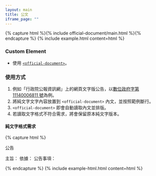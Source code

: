 ```yaml
---
layout: main
title: 公文
iframe_page: ""
---
```


{% capture html %}{% include official-document/main.html %}{% endcapture %}
{% 
  include example.html 
  content=html
%}

### Custom Element

- 使用 [`<official-document>`](/assets/components/official-document-element.js)。

### 使用方式

1. 例如「行政院公報資訊網」上的網頁文字版公告，以[數位政府字第 11140006811 號](https://gazette2.nat.gov.tw/EG_FileManager/eguploadpub/eg029001/ch05/type3/gov87/num13/Eg.htm)為例。
2. 將純文字文字內容放置到 `<official-document>` 內文，並按照範例斷行。
3. `<official-document>` 即會自動讀取內文並排版。
4. 若讀取文字格式不符合需求，將會保留原本純文字版本。

#### 純文字格式需求

{% capture html %}
<!-- 部門，如「數位發展部」 -->公告
<!-- 公告日期，如「中華民國112年1月3日」 -->
<!-- 公告編號號碼，如「數位政府字第 11140006811 號」-->

主旨：<!-- 公文主旨 -->
依據：<!-- 公文依據 -->
公告事項：
<!-- 公告事項內文（多行） -->

<!-- 長官職稱 -->
<!-- 長官姓名 -->
{% endcapture %}
{% include example-html.html content=html %}

<script src="/assets/components/official-document-element.js" type="module">

